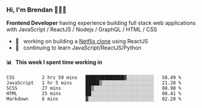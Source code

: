 ### Hi, I'm Brendan 👨🏻‍💻

<b>Frontend Developer</b> having experience building full stack web applications with JavaScript / ReactJS / Nodejs / GraphQL / HTML / CSS</p>

 - 🚀 	&nbsp; working on building a [Netflix clone](https://github.com/brendantfinn/netflix-clone) using ReactJS
 - 🌱 	&nbsp; continuing to learn JavaScript/ReactJS/Python

 
 
#### 📊 	&nbsp; This week I spent time working in
<!--START_SECTION:waka-->
```text
CSS          2 hrs 59 mins   ██████████████▓░░░░░░░░░░   58.49 % 
JavaScript   1 hr 5 mins     █████▒░░░░░░░░░░░░░░░░░░░   21.28 % 
SCSS         27 mins         ██▒░░░░░░░░░░░░░░░░░░░░░░   08.90 % 
HTML         25 mins         ██░░░░░░░░░░░░░░░░░░░░░░░   08.41 % 
Markdown     6 mins          ▓░░░░░░░░░░░░░░░░░░░░░░░░   02.28 % 
```
<!--END_SECTION:waka-->

